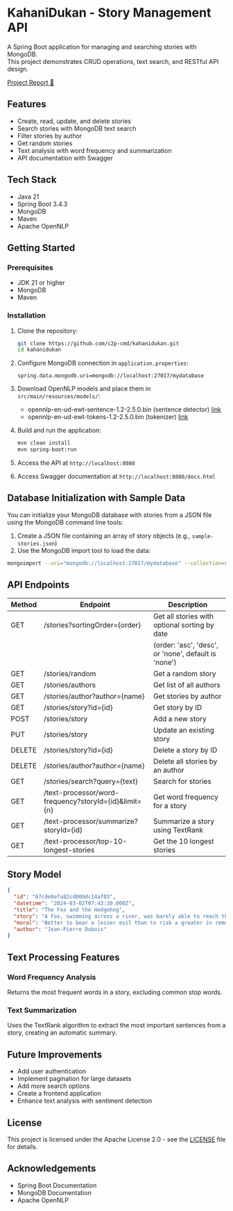 # KahaniDukan - Story Management API

A Spring Boot application for managing and searching stories with MongoDB.
<br> This project demonstrates CRUD operations, text search, and RESTful API design.

[Project Report 📝](https://c2p-cmd.notion.site/KahaniDukan-Project-Report-1816af6b04c280ffb2a9ca9400b8acbd)

## Features

- Create, read, update, and delete stories
- Search stories with MongoDB text search
- Filter stories by author
- Get random stories
- Text analysis with word frequency and summarization
- API documentation with Swagger

## Tech Stack

- Java 21
- Spring Boot 3.4.3
- MongoDB
- Maven
- Apache OpenNLP

## Getting Started

### Prerequisites

- JDK 21 or higher
- MongoDB
- Maven

### Installation

1. Clone the repository:
   ```bash
   git clone https://github.com/c2p-cmd/kahanidukan.git
   cd kahanidukan
   ```

2. Configure MongoDB connection in `application.properties`:
   ```properties
   spring.data.mongodb.uri=mongodb://localhost:27017/mydatabase
   ```

3. Download OpenNLP models and place them in `src/main/resources/models/`:
   - opennlp-en-ud-ewt-sentence-1.2-2.5.0.bin (sentence detector) [link](https://www.apache.org/dyn/closer.cgi/opennlp/models/ud-models-1.2/opennlp-en-ud-ewt-tokens-1.2-2.5.0.bin)
   - opennlp-en-ud-ewt-tokens-1.2-2.5.0.bin (tokenizer) [link](https://www.apache.org/dyn/closer.cgi/opennlp/models/ud-models-1.2/opennlp-en-ud-ewt-sentence-1.2-2.5.0.bin)

4. Build and run the application:
   ```bash
   mvn clean install
   mvn spring-boot:run
   ```

5. Access the API at `http://localhost:8080`
6. Access Swagger documentation at `http://localhost:8080/docs.html`

## Database Initialization with Sample Data

You can initialize your MongoDB database with stories from a JSON file using the MongoDB command line tools:

1. Create a JSON file containing an array of story objects (e.g., `sample-stories.json`)
2. Use the MongoDB import tool to load the data:

```bash
mongoimport --uri="mongodb://localhost:27017/mydatabase" --collection=stories --file=sample-stories.json --jsonArray
```

## API Endpoints

| Method | Endpoint                                              | Description                                          |
|--------|-------------------------------------------------------|------------------------------------------------------|
| GET    | /stories?sortingOrder={order}                         | Get all stories with optional sorting by date        |
|        |                                                       | (order: 'asc', 'desc', or 'none', default is 'none') |
| GET    | /stories/random                                       | Get a random story                                   |
| GET    | /stories/authors                                      | Get list of all authors                              |
| GET    | /stories/author?author={name}                         | Get stories by author                                |
| GET    | /stories/story?id={id}                                | Get story by ID                                      |
| POST   | /stories/story                                        | Add a new story                                      |
| PUT    | /stories/story                                        | Update an existing story                             |
| DELETE | /stories/story?id={id}                                | Delete a story by ID                                 |
| DELETE | /stories/author?author={name}                         | Delete all stories by an author                      |
| GET    | /stories/search?query={text}                          | Search for stories                                   |
| GET    | /text-processor/word-frequency?storyId={id}&limit={n} | Get word frequency for a story                       |
| GET    | /text-processor/summarize?storyId={id}                | Summarize a story using TextRank                     |
| GET    | /text-processor/top-10-longest-stories                | Get the 10 longest stories                           |

## Story Model

```json
{
  "id": "67cde8efa82cd009dc14af03",
  "datetime": "2024-03-02T07:43:30.000Z",
  "title": "The Fox and the Hedgehog",
  "story": "A Fox, swimming across a river, was barely able to reach the bank...",
  "moral": "Better to bear a lesser evil than to risk a greater in removing it.",
  "author": "Jean-Pierre Dubois"
}
```

## Text Processing Features

### Word Frequency Analysis
Returns the most frequent words in a story, excluding common stop words.

### Text Summarization
Uses the TextRank algorithm to extract the most important sentences from a story, creating an automatic summary.

## Future Improvements

- Add user authentication
- Implement pagination for large datasets
- Add more search options
- Create a frontend application
- Enhance text analysis with sentiment detection

## License

This project is licensed under the Apache License 2.0 - see the [LICENSE](LICENSE) file for details.

## Acknowledgements

- Spring Boot Documentation
- MongoDB Documentation
- Apache OpenNLP